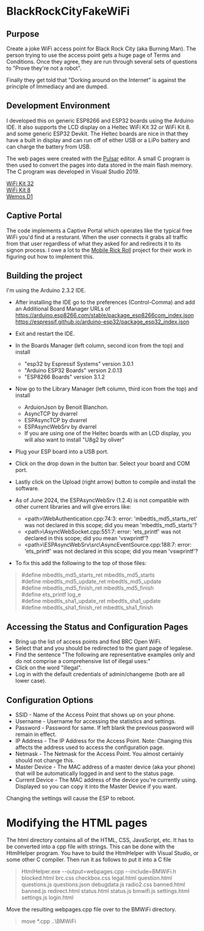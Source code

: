 # BlackRockCityFakeWiFi

## Purpose
Create a joke WiFi access point for Black Rock City (aka Burning Man). The person trying to use the access point gets a huge page of Terms and Conditions. Once they agree, they are run through several sets of questions to "Prove they're not a robot".

Finally they get told that "Dorking around on the Internet" is against the principle of Immediacy and are dumped.


## Development Environment
I developed this on generic ESP8266 and ESP32 boards using the Arduino IDE. It also supports the LCD display on a Heltec WiFi Kit 32 or WiFi Kit 8. and some generic ESP32 Devkit. The Heltec boards are nice in that they have a built in display and can run
off of either USB or a LiPo battery and can charge the battery from USB.

The web pages were created with the [Pulsar](https://pulsar-edit.dev) editor. A small C program is then used to convert the
pages into data stored in the main flash memory. The C program was developed in Visual Studio 2019.

[WiFi Kit 32](https://heltec.org/project/wifi-kit-32/)  
[WiFi Kit 8](https://heltec.org/project/wifi-kit-8/)  
[Wemos D1](https://www.wemos.cc/en/latest/d1/index.html)


## Captive Portal
The code implements a Captive Portal which operates like the typical free WiFi you'd find at a resturant.
When the user connects it grabs all traffic from that user regardless of what they asked for and redirects it
to its signon process. I owe a lot to the [Mobile Rick Roll](https://github.com/idolpx/mobile-rr) project for their work in figuring out how to
implement this.


## Building the project
I'm using the Arduino 2.3.2 IDE.

- After installing the IDE go to the preferences (Control-Comma) and add an Additional Board Manager URLs of
https://arduino.esp8266.com/stable/package_esp8266com_index.json  
https://espressif.github.io/arduino-esp32/package_esp32_index.json

- Exit and restart the IDE.

- In the Boards Manager (left column, second icon from the top) and install
    - "esp32 by Espressif Systems" version 3.0.1
    - "Arduino ESP32 Boards" version 2.0.13
    - "ESP8266 Boards" version 3.1.2

- Now go to the Library Manager (left column, third icon from the top) and install
    - ArduionJson by Benoit Blanchon.
    - AsyncTCP by dvarrel
    - ESPAsyncTCP by dvarrel
    - ESPAsyncWebSrv by dvarrel
    - If you are using one of the Heltec boards with an LCD display, you will also want to install "U8g2 by oliver"

- Plug your ESP board into a USB port.

- Click on the drop down in the button bar. Select your board and COM port.

- Lastly click on the Upload (right arrow) button to compile and install the software.

- As of June 2024, the ESPAsyncWebSrv (1.2.4) is not compatible with other current libraries and will give errors
like:

    - &lt;path>\WebAuthentication.cpp:74:3: error: 'mbedtls_md5_starts_ret' was not declared in this scope; did you mean 'mbedtls_md5_starts'?
    - &lt;path>\AsyncWebSocket.cpp:551:7: error: 'ets_printf' was not declared in this scope; did you mean 'vswprintf'?
    - &lt;path>\ESPAsyncWebSrv\src\AsyncEventSource.cpp:188:7: error: 'ets_printf' was not declared in this scope; did you mean 'vswprintf'?

- To fix this add the following to the top of those files:  
>    #define  mbedtls_md5_starts_ret mbedtls_md5_starts <br>
    #define mbedtls_md5_update_ret mbedtls_md5_update  <br>
    #define mbedtls_md5_finish_ret mbedtls_md5_finish  <br>
    #define ets_printf log_e  <br>
    #define mbedtls_sha1_update_ret mbedtls_sha1_update  <br>
    #define mbedtls_sha1_finish_ret  mbedtls_sha1_finish  <br>


## Accessing the Status and Configuration Pages
- Bring up the list of access points and find BRC Open WiFi.
- Select that and you should be redirected to the giant page of legalese.
- Find the sentence "The following are representative examples only and do not comprise a comprehensive list of illegal</a> uses:"
- Click on the word "illegal".
- Log in with the default credentials of admin/changeme (both are all lower case).


## Configuration Options
- SSID - Name of the Access Point that shows up on your phone.
- Username - Username for accessing the statistics and settings.
- Password - Password for same. If left blank the previous password will remain in effect.
- IP Address - The IP Address for the Access Point. Note: Changing this affects the address used to access the configuration page.
- Netmask - The Netmask for the Access Point. You almost certainly should not change this.
- Master Device - The MAC address of a master device (aka your phone) that will be automatically logged in and sent to the status page.
- Current Device - The MAC address of the device you're currently using. Displayed so you can copy it into the Master Device if you want.

Changing the settings will cause the ESP to reboot.

# Modifying the HTML pages

The html directory contains all of the HTML, CSS, JavaScript, etc. It has to be converted into
a cpp file with strings. This can be done with the HtmlHelper program. You have to build the HtmlHelper with Visual Studio, or some other C compiler. Then run it as follows to put it into a C file

> HtmlHelper.exe --output=webpages.cpp --include=BMWiFi.h blocked.html brc.css checkbox.css legal.html question.html questions.js questions.json debugdata.js radio2.css banned.html banned.js redirect.html status.html status.js bmwifi.js settings.html settings.js login.html

Move the resulting webpages.cpp file over to the BMWiFi directory.
> move *.cpp ..\BMWiFi
